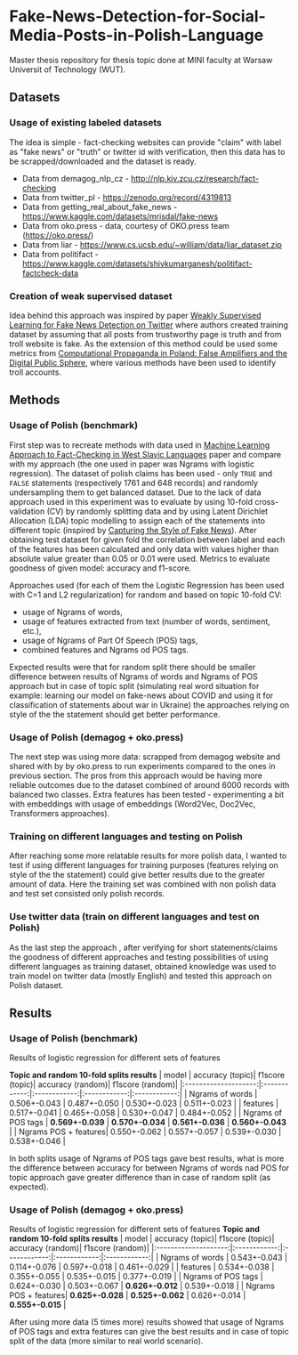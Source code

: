 


# Fake-News-Detection-for-Social-Media-Posts-in-Polish-Language
Master thesis repository for thesis topic done at MINI faculty at Warsaw Universit of Technology (WUT). 
## Datasets
### Usage of existing labeled datasets
The idea is simple - fact-checking websites can provide "claim" with label as "fake news" or "truth" or twitter id with verification, then this data has to be scrapped/downloaded and the dataset is ready. 

- Data from demagog_nlp_cz - http://nlp.kiv.zcu.cz/research/fact-checking 
- Data from twitter_pl - https://zenodo.org/record/4319813 
- Data from getting_real_about_fake_news - https://www.kaggle.com/datasets/mrisdal/fake-news
- Data from oko.press - data, courtesy of OKO.press team (https://oko.press/) 
- Data from liar - https://www.cs.ucsb.edu/~william/data/liar_dataset.zip
- Data from politifact - https://www.kaggle.com/datasets/shivkumarganesh/politifact-factcheck-data

### Creation of weak supervised dataset
Idea behind this approach was inspired by paper [Weakly Supervised Learning for Fake News Detection on Twitter](https://ieeexplore.ieee.org/document/8508520) where authors created training dataset by assuming that all posts from trustworthy page is truth and from troll website is fake. As the extension of this method could be used some metrics from [Computational Propaganda in  Poland:  False Amplifiers and the Digital Public  Sphere](https://blogs.oii.ox.ac.uk/politicalbots/wp-content/uploads/sites/89/2017/06/Comprop-Poland.pdf), where various methods have been used to identify troll accounts.

## Methods
### Usage of Polish (benchmark)
First step was to recreate methods with data used in [Machine Learning Approach to Fact-Checking  in West Slavic Languages](https://aclanthology.org/R19-1113.pdf) paper and compare with my approach (the one used in paper was Ngrams with logistic regression). 
The dataset of polish claims has been used - only `TRUE` and `FALSE` statements (respectively 1761 and 648 records) and randomly undersampling them to get balanced dataset. Due to the lack of data approach used in this experiment was to evaluate by using 10-fold cross-validation (CV) by randomly splitting data and by using Latent Dirichlet Allocation (LDA) topic modelling to assign each of the statements into different topic (inspired by [Capturing the Style of Fake News](https://ojs.aaai.org//index.php/AAAI/article/view/5386)).  After obtaining test dataset for given fold the correlation between label and each of the features has been calculated and only data with values higher than absolute value greater than 0.05 or 0.01 were used.
Metrics to evaluate goodness of given model: accuracy and f1-score.

Approaches used (for each of them the Logistic Regression has been used with C=1 and L2 regularization) for random and based on topic 10-fold CV:

- usage of Ngrams of words,
- usage of features extracted from text (number of words, sentiment, etc.),
- usage of Ngrams of Part Of Speech (POS) tags,
- combined features and Ngrams od POS tags.

Expected results were that for random split there should be smaller difference between results of Ngrams of words and Ngrams of POS approach but in case of topic split (simulating real word situation for example: learning our model on fake-news about COVID and using it for classification of statements about war in Ukraine) the approaches relying on style of the the statement should get better performance. 

### Usage of Polish (demagog + oko.press)
The next step was using more data: scrapped from demagog website and shared with by by oko.press to run experiments compared to the ones in previous section. The pros from this approach would be having more reliable outcomes due to the dataset combined of  around 6000 records with balanced two classes.
Extra features has been tested - experimenting a bit with embeddings with usage of embeddings (Word2Vec, Doc2Vec, Transformers approaches).

### Training on different languages and testing on Polish
After reaching some more relatable results for more polish data, I wanted to test if using different languages for training purposes (features relying on style of the the statement) could give better results due to the greater amount of data.
Here the training set was combined with non polish data and test set consisted only polish records.

### Use twitter data (train on different languages and test on Polish)
As the last step the approach , after verifying for short statements/claims the goodness of different approaches and testing possibilities of using different languages as training dataset, obtained knowledge was used to train model on twitter data (mostly English) and tested this approach on Polish dataset.

## Results
### Usage of Polish (benchmark)
Results of logistic regression for different sets of features

**Topic and random 10-fold splits results**
|        model         | accuracy (topic)| f1score (topic)| accuracy (random)| f1score (random)|
|:--------------------:|:------------:|:------------:|:------------:|:------------:|
| Ngrams of words      | 0.506+-0.043 | 0.487+-0.050 | 0.530+-0.023 | 0.511+-0.023 |
|  features            | 0.517+-0.041 | 0.465+-0.058 | 0.530+-0.047 | 0.484+-0.052 |
| Ngrams of POS tags   | **0.569+-0.039** | **0.570+-0.034** | **0.561+-0.036** | **0.560+-0.043** |
| Ngrams POS + features| 0.550+-0.062 | 0.557+-0.057 | 0.539+-0.030 | 0.538+-0.046 |

In both splits usage of Ngrams of POS tags gave best results, what is more the difference between accuracy for between Ngrams of words nad POS for topic approach gave greater difference than in case of random split (as expected).

### Usage of Polish (demagog + oko.press)

Results of logistic regression for different sets of features
**Topic and random 10-fold splits results**
|        model         | accuracy (topic)| f1score (topic)| accuracy (random)| f1score (random)|
|:--------------------:|:------------:|:------------:|:------------:|:------------:|
| Ngrams of words      | 0.543+-0.043 | 0.114+-0.076 | 0.597+-0.018 | 0.461+-0.029 |
|  features            | 0.534+-0.038 | 0.355+-0.055 | 0.535+-0.015 | 0.377+-0.019 |
| Ngrams of POS tags   | 0.624+-0.030 | 0.503+-0.067 | **0.626+-0.012** | 0.539+-0.018 |
| Ngrams POS + features| **0.625+-0.028** | **0.525+-0.062** | 0.626+-0.014 | **0.555+-0.015** |

After using more data (5 times more) results showed that usage of Ngrams of POS tags and extra features can give the best results and in case of topic split of the data (more similar to real world scenario).
